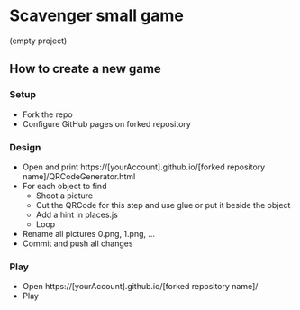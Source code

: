 # Scavenger small game
(empty project)

## How to create a new game

### Setup
* Fork the repo
* Configure GitHub pages on forked repository

### Design 
* Open and print https://[yourAccount].github.io/[forked repository name]/QRCodeGenerator.html
* For each object to find
   * Shoot a picture
   * Cut the QRCode for this step and use glue or put it beside the object
   * Add a hint in places.js
   * Loop
* Rename all pictures 0.png, 1.png, ...
* Commit and push all changes

### Play
* Open https://[yourAccount].github.io/[forked repository name]/
* Play

